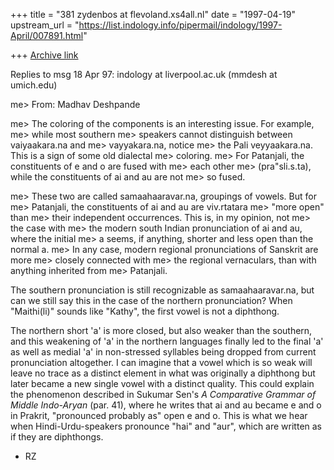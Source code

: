 +++
title = "381 zydenbos at flevoland.xs4all.nl"
date = "1997-04-19"
upstream_url = "https://list.indology.info/pipermail/indology/1997-April/007891.html"

+++
[Archive link](https://list.indology.info/pipermail/indology/1997-April/007891.html)


Replies to msg 18 Apr 97: indology at liverpool.ac.uk (mmdesh at umich.edu)

 me> From: Madhav Deshpande <mmdesh at umich.edu>

 me> The coloring of the components is an interesting issue.  For example, 
 me> while most southern
 me> speakers cannot distinguish between vaiyaakara.na and
 me> vayyakara.na, notice
 me> the Pali veyyaakara.na.  This is a sign of some old dialectal
 me> coloring.
 me> For Patanjali, the constituents of e and o are fused with
 me> each other
 me> (pra"sli.s.ta), while the constituents of ai and au are not
 me> so fused.

 me> These two are called samaahaaravar.na, groupings of vowels. But for
 me> Patanjali, the constituents of ai and au are viv.rtatara
 me> "more open" than
 me> their independent occurrences.  This is, in my opinion, not
 me> the case with
 me> the modern south Indian pronunciation of ai and au, where the initial
 me> a seems, if anything, shorter and less open than the normal a.
 me> In any case, modern regional pronunciations of Sanskrit are more 
 me> closely connected with
 me> the regional vernaculars, than with anything inherited from
 me> Patanjali.

The southern pronunciation is still recognizable as samaahaaravar.na, but can
we still say this in the case of the northern pronunciation? When "Maithi(li)"
sounds like "Kathy", the first vowel is not a diphthong. 

The northern short 'a' is more closed, but also weaker than the southern, and
this weakening of 'a' in the northern languages finally led to the final 'a' as
well as medial 'a' in non-stressed syllables being dropped from current
pronunciation altogether. I can imagine that a vowel which is so weak will
leave no trace as a distinct element in what was originally a diphthong but
later became a new single vowel with a distinct quality. This could explain the
phenomenon described in Sukumar Sen's _A Comparative Grammar of Middle
Indo-Aryan_ (par. 41), where he writes that ai and au became e and o in
Prakrit, "pronounced probably as" open e and o. This is what we hear when
Hindi-Urdu-speakers pronounce "hai" and "aur", which are written as if they are
diphthongs.

- RZ





